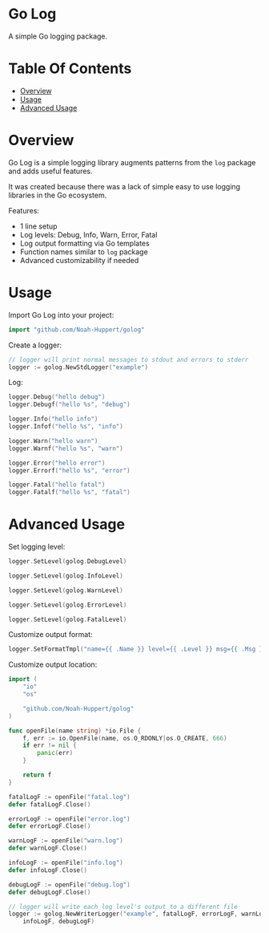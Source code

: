 # Go Log
A simple Go logging package.

# Table Of Contents
- [Overview](#overview)
- [Usage](#usage)
- [Advanced Usage](#advanced-usage)

# Overview
Go Log is a simple logging library augments patterns from the `log` 
package and adds useful features.

It was created because there was a lack of simple easy to use logging libraries 
in the Go ecosystem.  

Features:

- 1 line setup
- Log levels: Debug, Info, Warn, Error, Fatal
- Log output formatting via Go templates
- Function names similar to `log` package
- Advanced customizability if needed

# Usage
Import Go Log into your project:

```go
import "github.com/Noah-Huppert/golog"
```

Create a logger:

```go
// logger will print normal messages to stdout and errors to stderr
logger := golog.NewStdLogger("example")
```

Log:

```go
logger.Debug("hello debug")
logger.Debugf("hello %s", "debug")

logger.Info("hello info")
logger.Infof("hello %s", "info")

logger.Warn("hello warn")
logger.Warnf("hello %s", "warn")

logger.Error("hello error")
logger.Errorf("hello %s", "error")

logger.Fatal("hello fatal")
logger.Fatalf("hello %s", "fatal")
```

# Advanced Usage
Set logging level:

```go
logger.SetLevel(golog.DebugLevel)

logger.SetLevel(golog.InfoLevel)

logger.SetLevel(golog.WarnLevel)

logger.SetLevel(golog.ErrorLevel)

logger.SetLevel(golog.FatalLevel)
```

Customize output format:

```go
logger.SetFormatTmpl("name={{ .Name }} level={{ .Level }} msg={{ .Msg }}")
```

Customize output location:

```go
import (
	"io"
	"os"

	"github.com/Noah-Huppert/golog"
)

func openFile(name string) *io.File {
	f, err := io.OpenFile(name, os.O_RDONLY|os.O_CREATE, 666)
	if err != nil {
		panic(err)
	}

	return f
}

fatalLogF := openFile("fatal.log")
defer fatalLogF.Close()

errorLogF := openFile("error.log")
defer errorLogF.Close()

warnLogF := openFile("warn.log")
defer warnLogF.Close()

infoLogF := openFile("info.log")
defer infoLogF.Close()

debugLogF := openFile("debug.log")
defer debugLogF.Close()

// logger will write each log level's output to a different file
logger := golog.NewWriterLogger("example", fatalLogF, errorLogF, warnLogF,
	infoLogF, debugLogF)
```
